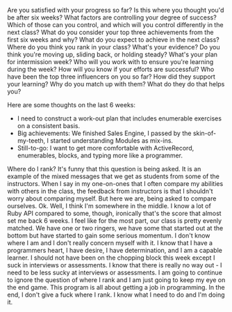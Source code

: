 Are you satisfied with your progress so far? Is this where you thought you'd be
after six weeks? What factors are controlling your degree of success? Which of
those can you control, and which will you control differently in the next class?
What do you consider your top three achievements from the first six weeks and
why? What do you expect to achieve in the next class?
Where do you think you rank in your class? What's your evidence? Do you think
you're moving up, sliding back, or holding steady?
What's your plan for intermission week? Who will you work with to ensure you're
learning during the week? How will you know if your efforts are successful?
Who have been the top three influencers on you so far? How did they support
your learning? Why do you match up with them? What do they do that helps you?

Here are some thoughts on the last 6 weeks:
* I need to construct a work-out plan that includes enumerable exercises on a
  consistent basis.
* Big achievements: We finished Sales Engine, I passed by the skin-of-my-teeth,
  I started understanding Modules as mix-ins.
* Still-to-go: I want to get more comfortable with ActiveRecord, enumerables,
  blocks, and typing more like a programmer.

Where do I rank?
It's funny that this question is being asked. It is an example of the
mixed messages that we get as students from some of the instructors. When I say
in my one-on-ones that I often compare my abilities with others in the class,
the feedback from instructors is that I shouldn't worry about comparing myself.
But here we are, being asked to compare ourselves. Ok. Well, I think I'm somewhere
in the middle. I know a lot of Ruby API compared to some, though, ironically
that's the score that almost set me back 6 weeks. I feel like for the most part,
our class is pretty evenly matched. We have one or two ringers, we have some
that started out at the bottom but have started to gain some serious momentum.
I don't know where I am and I don't really concern myself with it. I know that
I have a programmers heart, I have desire, I have determination, and I am a
capable learner. I should not have been on the chopping block this week except
I suck in interviews or assessments. I know that there is really no way out -
I need to be less sucky at interviews or assessments. I am going to continue to
ignore the question of where I rank and I am just going to keep my eye on the
end game. This program is all about getting a job in programming. In the end, I
don't give a fuck where I rank. I know what I need to do and I'm doing it.
